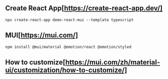 ## Create React App[https://create-react-app.dev/]

`npx create-react-app demo-react-mui --template typescript`

## MUI[https://mui.com/]

`npm install @mui/material @emotion/react @emotion/styled`

## How to customize[https://mui.com/zh/material-ui/customization/how-to-customize/]

